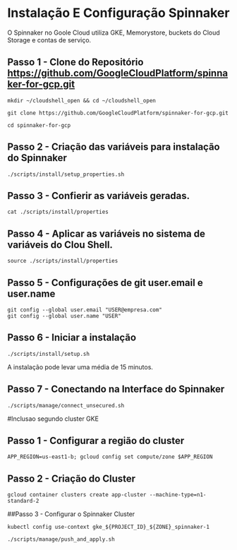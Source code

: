 # Instalação E Configuração Spinnaker

O Spinnaker no Goole Cloud utiliza GKE, Memorystore, buckets do Cloud Storage e contas de serviço.

## Passo 1 - Clone do Repositório https://github.com/GoogleCloudPlatform/spinnaker-for-gcp.git


```shell
mkdir ~/cloudshell_open && cd ~/cloudshell_open
```

```shell
git clone https://github.com/GoogleCloudPlatform/spinnaker-for-gcp.git
```

```shell
cd spinnaker-for-gcp
```

## Passo 2 - Criação das variáveis para instalação do Spinnaker

```shell
./scripts/install/setup_properties.sh
```

## Passo 3 - Confierir as variáveis geradas.

```shell
cat ./scripts/install/properties
```

## Passo 4 - Aplicar as variáveis no sistema de variáveis do Clou Shell.

```shell
source ./scripts/install/properties
```


## Passo 5 - Configurações de git user.email e user.name

```shell
git config --global user.email "USER@empresa.com"
git config --global user.name "USER"
```

## Passo 6 - Iniciar a instalação

```shell
./scripts/install/setup.sh
```

A instalação pode levar uma média de 15 minutos.


## Passo 7 - Conectando na Interface do Spinnaker

```shell
./scripts/manage/connect_unsecured.sh
```


#Inclusao segundo cluster GKE

## Passo 1 - Configurar a região do cluster

```shell
APP_REGION=us-east1-b; gcloud config set compute/zone $APP_REGION
```

## Passo 2 - Criação do Cluster
```shell
gcloud container clusters create app-cluster --machine-type=n1-standard-2
```

##Passo 3 - Configurar o Spinnaker Cluster

```shell
kubectl config use-context gke_${PROJECT_ID}_${ZONE}_spinnaker-1
```

```shell
./scripts/manage/push_and_apply.sh
```

